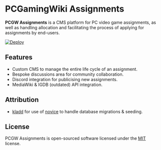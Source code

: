 # PCGamingWiki Assignments

**PCGW Assignments** is a CMS platform for PC video game assignments, as well as handling allocation and facilitating the process of applying for assignments by end-users.

[![Deploy](https://www.herokucdn.com/deploy/button.svg)](https://heroku.com/deploy)

## Features
* Custom CMS to manage the entire life cycle of an assignment.
* Bespoke discussions area for community collaboration.
* Discord integration for publicising new assignments.
* MediaWiki & IGDB (outdated) API integration.

## Attribution
* [kladd](https://github.com/kladd) for use of [novice](https://github.com/kladd/slim-eloquent/blob/master/novice) to handle database migrations & seeding.

## License
PCGW Assignments is open-sourced software licensed under the [MIT](https://opensource.org/licenses/MIT) license.
